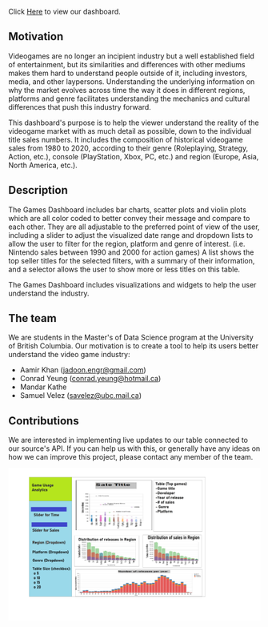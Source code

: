 Click [Here](https://game-dashboard-r.herokuapp.com/) to view our dashboard.

## Motivation
Videogames are no longer an incipient industry but a well established field of entertainment, but its similarities and differences with other mediums makes them hard to understand people outside of it, including investors, media, and other laypersons. Understanding the underlying information on why the market evolves across time the way it does in different regions, platforms and genre facilitates understanding the mechanics and cultural differences that push this industry forward.

This dashboard's purpose is to help the viewer understand the reality of the videogame market with as much detail as possible, down to the individual title sales numbers. It includes the composition of historical videogame sales from 1980 to 2020, according to their genre (Roleplaying, Strategy, Action, etc.), console (PlayStation, Xbox, PC, etc.) and region (Europe, Asia, North America, etc.).

## Description
The Games Dashboard includes bar charts, scatter plots and violin plots which are all color coded to better convey their message and compare to each other. They are all adjustable to the preferred point of view of the user, including a slider to adjust the visualized date range and dropdown lists to allow the user to filter for the region, platform and genre of interest. (i.e. Nintendo sales between 1990 and 2000 for action games) A list shows the top seller titles for the selected filters, with a summary of their information, and a selector allows the user to show more or less titles on this table.

The Games Dashboard includes visualizations and widgets to help the user understand the industry.

## The team
We are students in the Master's of Data Science program at the University of British Columbia. Our motivation is to create a tool to help its users better understand the video game industry:
* Aamir Khan (jadoon.engr@gmail.com)
* Conrad Yeung (conrad.yeung@hotmail.ca)
* Mandar Kathe
* Samuel Velez (savelez@ubc.mail.ca)

## Contributions
We are interested in implementing live updates to our table connected to our source's API. If you can help us with this, or generally have any ideas on how we can improve this project, please contact any member of the team.



![Sketch](doc/AppSketch.jpg)
